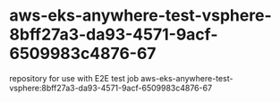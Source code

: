 # aws-eks-anywhere-test-vsphere-8bff27a3-da93-4571-9acf-6509983c4876-67
repository for use with E2E test job aws-eks-anywhere-test-vsphere:8bff27a3-da93-4571-9acf-6509983c4876-67
